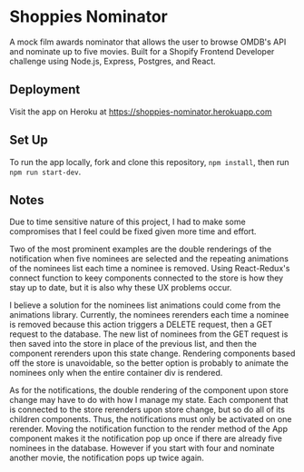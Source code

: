 # Shoppies Nominator

A mock film awards nominator that allows the user to browse OMDB's API and nominate up to five movies. Built for a Shopify Frontend Developer challenge using Node.js, Express, Postgres, and React. 

## Deployment

Visit the app on Heroku at https://shoppies-nominator.herokuapp.com

## Set Up

To run the app locally, fork and clone this repository, `npm install`, then run `npm run start-dev`. 

## Notes

Due to time sensitive nature of this project, I had to make some compromises that I feel could be fixed given more time and effort. 

Two of the most prominent examples are the double renderings of the notification when five nominees are selected and the repeating animations of the nominees list each time a nominee is removed. Using React-Redux's connect function to keey components connected to the store is how they stay up to date, but it is also why these UX problems occur. 

I believe a solution for the nominees list animations could come from the animations library. Currently, the nominees rerenders each time a nominee is removed because this action triggers a DELETE request, then a GET request to the database. The new list of nominees from the GET request is then saved into the store in place of the previous list, and then the component rerenders upon this state change. Rendering components based off the store is unavoidable, so the better option is probably to animate the nominees only when the entire container div is rendered. 

As for the notifications, the double rendering of the component upon store change may have to do with how I manage my state. Each component that is connected to the store rerenders upon store change, but so do all of its children components. Thus, the notifications must only be activated on one rerender. Moving the notification function to the render method of the App component makes it the notification pop up once if there are already five nominees in the database. However if you start with four and nominate another movie, the notification pops up twice again. 